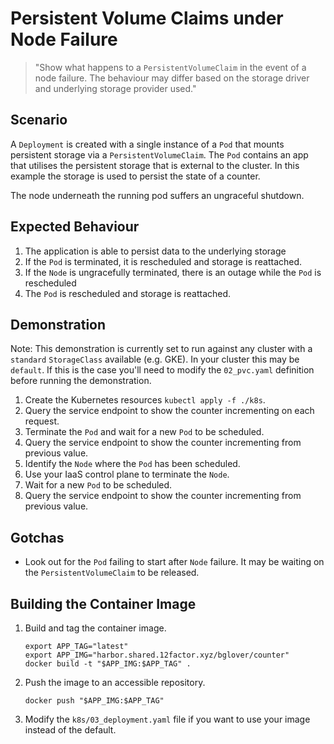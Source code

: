 # Persistent Volume Claims under Node Failure

> "Show what happens to a `PersistentVolumeClaim` in the event of a node failure. The behaviour may differ based on the storage driver and underlying storage provider used."

## Scenario

A `Deployment` is created with a single instance of a `Pod` that mounts persistent storage via a `PersistentVolumeClaim`. The `Pod` contains an app that utilises the persistent storage that is external to the cluster. In this example the storage is used to persist the state of a counter.

The node underneath the running pod suffers an ungraceful shutdown.

## Expected Behaviour

1. The application is able to persist data to the underlying storage
2. If the `Pod` is terminated, it is rescheduled and storage is reattached.
3. If the `Node` is ungracefully terminated, there is an outage while the `Pod` is rescheduled
4. The `Pod` is rescheduled and storage is reattached.

## Demonstration

Note: This demonstration is currently set to run against any cluster with a `standard` `StorageClass` available (e.g. GKE). In your cluster this may be `default`. If this is the case you'll need to modify the `02_pvc.yaml` definition before running the demonstration.

1. Create the Kubernetes resources `kubectl apply -f ./k8s`.
2. Query the service endpoint to show the counter incrementing on each request.
3. Terminate the `Pod` and wait for a new `Pod` to be scheduled.
4. Query the service endpoint to show the counter incrementing from previous value.
5. Identify the `Node` where the `Pod` has been scheduled.
6. Use your IaaS control plane to terminate the `Node`.
7. Wait for a new `Pod` to be scheduled.
8. Query the service endpoint to show the counter incrementing from previous value.

## Gotchas

* Look out for the `Pod` failing to start after `Node` failure. It may be waiting on the `PersistentVolumeClaim` to be released.

## Building the Container Image

1. Build and tag the container image.

   ```
   export APP_TAG="latest"
   export APP_IMG="harbor.shared.12factor.xyz/bglover/counter"
   docker build -t "$APP_IMG:$APP_TAG" .
   ```

2. Push the image to an accessible repository.

   ```
   docker push "$APP_IMG:$APP_TAG"
   ```

3. Modify the `k8s/03_deployment.yaml` file if you want to use your image instead of the default.